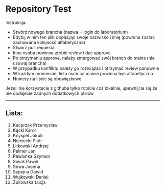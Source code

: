 # Repository Test
Instrukcja:
* Stwórz nowego brancha (nazwa = login do laboratorium)
* Edytuj w nim ten plik dopisując swoje nazwisko i imię (powinna zostać zachowana kolejność alfabetyczna)
* Stwórz pull requesta
* Inna osoba powinna zrobić review i dać approve
* Po otrzymaniu approve, należy zmergować swój branch do maina (nie usuwaj brancha)
* W przypadku konfliktu należy go rozwiązać i otrzymać review ponownie
* W każdym momencie, lista osób na mainie powinna być alfabetyczna
* Numery na liście są obowiązkowe

Jeżeli nie korzystacie z githuba tylko robicie coś lokalnie, upewnijcie się że nie dodajecie żadnych dodatkowych plików

---
## Lista:


1. Kacprzak Przemysław
2. Kącki Karol
3. Knyspel Jakub
4. Nieciecki Piotr
5. Litkowski Andrzej
6. Palmer Jan
7. Pawlonka Szymon
8. Siwak Paweł
9. Sowa Joanna
10. Szpejna Dawid
11. Wujkowski Daniel
12. Żukowska Łucja

